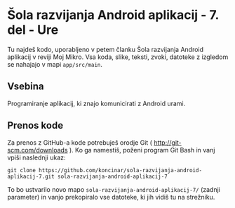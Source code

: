 Šola razvijanja Android aplikacij - 7. del - Ure
=======================================================

Tu najdeš kodo, uporabljeno v petem članku Šola razvijanja Android aplikacij v reviji Moj Mikro.
Vsa koda, slike, teksti, zvoki, datoteke z izgledom se nahajajo v mapi `app/src/main`.

Vsebina
-------

Programiranje aplikacij, ki znajo komunicirati z Android urami.


Prenos kode
-----------

Za prenos z GitHub-a kode potrebuješ orodje Git ( http://git-scm.com/downloads ). Ko ga namestiš, poženi program Git Bash in vanj vpiši naslednji ukaz:

`git clone https://github.com/koncinar/sola-razvijanja-android-aplikacij-7.git sola-razvijanja-android-aplikacij-7`

To bo ustvarilo novo mapo `sola-razvijanja-android-aplikacij-7/` (zadnji parameter) in vanjo prekopiralo vse datoteke, ki jih vidiš tu na strežniku.
